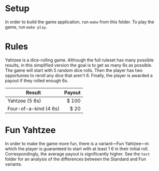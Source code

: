 # Setup
In order to build the game application, run `make` from this folder. To play the game, run `make play`.

# Rules
Yahtzee is a dice-rolling game. Although the full ruleset has many possible results, in this simplified version the goal is to get as many 6s as possible. The game will start with 5 random dice rolls. Then the player has two opportunies to reroll any dice that aren't 6. Finally, the player is awarded a payout if they rolled enough 6s.

| Result | Payout |
|--------|--------:|
|Yahtzee (5 6s) | $ 100 |
|Four-of-a-kind (4 6s) | $ 20 |


# Fun Yahtzee
In order to make the game more fun, there is a variant&mdash;Fun Yahtzee&mdash;in which the player is guaranteed to start with at least 1 6 in their initial roll. Correspondingly, the average payout is significantly higher. See the `test` folder for an analysis of the differences between the Standard and Fun variants.
